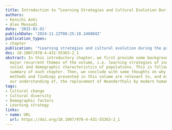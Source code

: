 ```yaml
---
title: Introduction to “Learning Strategies and Cultural Evolution During the Palaeolithic”
authors:
- Kenichi Aoki
- Alex Mesoudi
date: '2015-01-01'
publishDate: '2024-11-22T08:25:18.146884Z'
publication_types:
- chapter
publication: '*Learning strategies and cultural evolution during the palaeolithic*'
doi: 10.1007/978-4-431-55363-2_1
abstract: In this introductory chapter, we first provide some background on the two
  major recurrent themes of the volume, i.e. learning strategies of individuals, and
  social and demographic characteristics of populations. This is followed by a brief
  summary of each chapter. Then, we conclude with some thoughts on why and how the
  methods and findings presented in this volume are relevant to, and might inform
  our understanding of, the replacement of Neanderthals by modern humans (Homo sapiens).
tags:
- Cultural change
- Cultural diversity
- Demographic factors
- Learning strategy
links:
- name: URL
  url: https://doi.org/10.1007/978-4-431-55363-2_1
---
```

